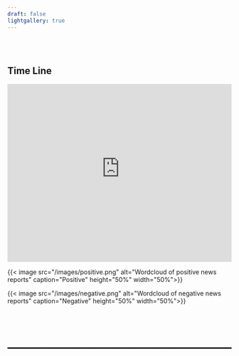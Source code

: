 ```yaml
---
draft: false
lightgallery: true
---
```


<br>
<br>

## Time Line

<iframe id="igraph" scrolling="no" style="border:none;" seamless="seamless" src="https://news-semtiments.netlify.app" height="400" width="100%"></iframe>

{{< image src="/images/positive.png" alt="Wordcloud of positive news reports" caption="Positive" height="50%" width="50%">}}

{{< image src="/images/negative.png" alt="Wordcloud of negative news reports" caption="Negative" height="50%" width="50%">}}

<br>
<br>
<br>
<br>

<hr style="border:0.5px dashed black"> </hr>
